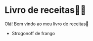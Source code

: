 # Livro de receitas:man_cook:

Olá! Bem vindo ao meu livro de receitas:wave:

-  Strogonoff de frango

